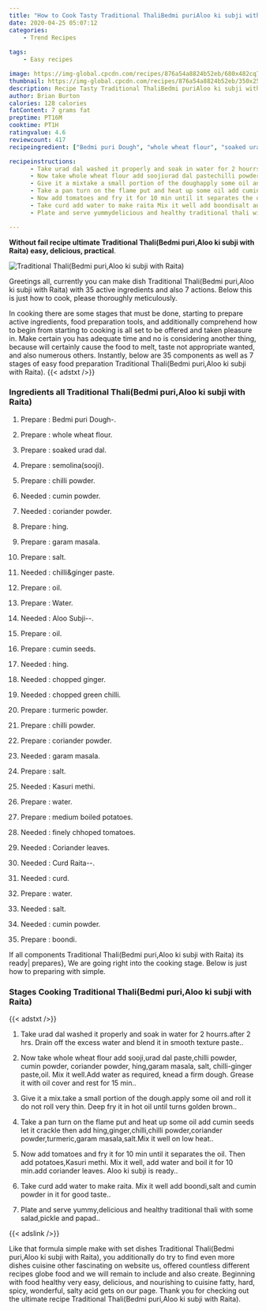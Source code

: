 ```yaml
---
title: "How to Cook Tasty Traditional ThaliBedmi puriAloo ki subji with Raita"
date: 2020-04-25 05:07:12
categories:
    - Trend Recipes
    
tags:
    - Easy recipes

image: https://img-global.cpcdn.com/recipes/876a54a8824b52eb/680x482cq70/traditional-thalibedmi-purialoo-ki-subji-with-raita-recipe-main-photo.jpg
thumbnail: https://img-global.cpcdn.com/recipes/876a54a8824b52eb/350x250cq70/traditional-thalibedmi-purialoo-ki-subji-with-raita-recipe-main-photo.jpg
description: Recipe Tasty Traditional ThaliBedmi puriAloo ki subji with Raita with 35 ingredients and 7 stages of easy cooking.
author: Brian Burton
calories: 128 calories
fatContent: 7 grams fat
preptime: PT16M
cooktime: PT1H
ratingvalue: 4.6
reviewcount: 417
recipeingredient: ["Bedmi puri Dough", "whole wheat flour", "soaked urad dal", "semolinasooji", "chilli powder", "cumin powder", "coriander powder", "hing", "garam masala", "salt", "chilliginger paste", "oil", "Water", "Aloo Subji", "oil", "cumin seeds", "hing", "chopped ginger", "chopped green chilli", "turmeric powder", "chilli powder", "coriander powder", "garam masala", "salt", "Kasuri methi", "water", "medium boiled potatoes", "finely chhoped tomatoes", "Coriander leaves", "Curd Raita", "curd", "water", "salt", "cumin powder", "boondi"]

recipeinstructions: 
      - Take urad dal washed it properly and soak in water for 2 hourrsafter 2 hrs Drain off the excess water and blend it in smooth texture paste 
      - Now take whole wheat flour add soojiurad dal pastechilli powder cumin powder coriander powder hinggaram masala salt chilliginger pasteoil Mix it wellAdd water as required knead a firm dough Grease it with oil cover and rest for 15 min 
      - Give it a mixtake a small portion of the doughapply some oil and roll it do not roll very thin Deep fry it in hot oil until turns golden brown 
      - Take a pan turn on the flame put and heat up some oil add cumin seeds let it crackle then add hinggingerchillichilli powdercoriander powderturmericgaram masalasaltMix it well on low heat 
      - Now add tomatoes and fry it for 10 min until it separates the oil Then add potatoesKasuri methi Mix it well add water and boil it for 10 minadd coriander leaves Aloo ki subji is ready 
      - Take curd add water to make raita Mix it well add boondisalt and cumin powder in it for good taste 
      - Plate and serve yummydelicious and healthy traditional thali with some saladpickle and papad

---
```




**Without fail recipe ultimate Traditional Thali(Bedmi puri,Aloo ki subji with Raita) easy, delicious, practical**. 


![Traditional Thali(Bedmi puri,Aloo ki subji with Raita)](https://img-global.cpcdn.com/recipes/876a54a8824b52eb/680x482cq70/traditional-thalibedmi-purialoo-ki-subji-with-raita-recipe-main-photo.jpg "Traditional Thali(Bedmi puri,Aloo ki subji with Raita)")




Greetings all, currently you can make dish Traditional Thali(Bedmi puri,Aloo ki subji with Raita) with 35 active ingredients and also 7 actions. Below this is just how to cook, please thoroughly meticulously.

In cooking there are some stages that must be done, starting to prepare active ingredients, food preparation tools, and additionally comprehend how to begin from starting to cooking is all set to be offered and taken pleasure in. Make certain you has adequate time and no is considering another thing, because will certainly cause the food to melt, taste not appropriate wanted, and also numerous others. Instantly, below are 35 components as well as 7 stages of easy food preparation Traditional Thali(Bedmi puri,Aloo ki subji with Raita).
{{< adstxt />}}

### Ingredients all Traditional Thali(Bedmi puri,Aloo ki subji with Raita)


1. Prepare  : Bedmi puri Dough-.

1. Prepare  : whole wheat flour.

1. Prepare  : soaked urad dal.

1. Prepare  : semolina(sooji).

1. Prepare  : chilli powder.

1. Needed  : cumin powder.

1. Needed  : coriander powder.

1. Prepare  : hing.

1. Prepare  : garam masala.

1. Prepare  : salt.

1. Needed  : chilli&amp;ginger paste.

1. Prepare  : oil.

1. Prepare  : Water.

1. Needed  : Aloo Subji--.

1. Prepare  : oil.

1. Prepare  : cumin seeds.

1. Needed  : hing.

1. Needed  : chopped ginger.

1. Needed  : chopped green chilli.

1. Prepare  : turmeric powder.

1. Prepare  : chilli powder.

1. Prepare  : coriander powder.

1. Needed  : garam masala.

1. Prepare  : salt.

1. Needed  : Kasuri methi.

1. Prepare  : water.

1. Prepare  : medium boiled potatoes.

1. Needed  : finely chhoped tomatoes.

1. Needed  : Coriander leaves.

1. Needed  : Curd Raita--.

1. Needed  : curd.

1. Prepare  : water.

1. Needed  : salt.

1. Needed  : cumin powder.

1. Prepare  : boondi.



If all components Traditional Thali(Bedmi puri,Aloo ki subji with Raita) its ready| prepares}, We are going right into the cooking stage. Below is just how to preparing with simple.

### Stages Cooking Traditional Thali(Bedmi puri,Aloo ki subji with Raita)

{{< adstxt />}}


1. Take urad dal washed it properly and soak in water for 2 hourrs.after 2 hrs. Drain off the excess water and blend it in smooth texture paste..



1. Now take whole wheat flour add sooji,urad dal paste,chilli powder, cumin powder, coriander powder, hing,garam masala, salt, chilli-ginger paste,oil. Mix it well.Add water as required, knead a firm dough. Grease it with oil cover and rest for 15 min..



1. Give it a mix.take a small portion of the dough.apply some oil and roll it do not roll very thin. Deep fry it in hot oil until turns golden brown..



1. Take a pan turn on the flame put and heat up some oil add cumin seeds let it crackle then add hing,ginger,chilli,chilli powder,coriander powder,turmeric,garam masala,salt.Mix it well on low heat..



1. Now add tomatoes and fry it for 10 min until it separates the oil. Then add potatoes,Kasuri methi. Mix it well, add water and boil it for 10 min.add coriander leaves. Aloo ki subji is ready..



1. Take curd add water to make raita. Mix it well add boondi,salt and cumin powder in it for good taste..



1. Plate and serve yummy,delicious and healthy traditional thali with some salad,pickle and papad..





{{< adslink />}}

Like that formula simple make with set dishes Traditional Thali(Bedmi puri,Aloo ki subji with Raita), you additionally do try to find even more dishes cuisine other fascinating on website us, offered countless different recipes globe food and we will remain to include and also create. Beginning with food healthy very easy, delicious, and nourishing to cuisine fatty, hard, spicy, wonderful, salty acid gets on our page. Thank you for checking out the ultimate recipe Traditional Thali(Bedmi puri,Aloo ki subji with Raita).
